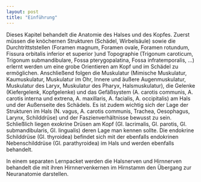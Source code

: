 ```yaml
---
layout: post
title: "Einführung"
---
```

Dieses Kapitel behandelt die Anatomie des Halses und des Kopfes. Zuerst müssen die knöchernen Strukturen (Schädel, Wirbelsäule) sowie die Durchtrittststellen (Foramen magnum, Foramen ovale, Foramen rotundum, Fissura orbitalis inferior et superior )und Topographie (Trigonum caroticum, Trigonum submandibulare, Fossa pterygopalatina, Fossa infratemporalis, ...) erlernt werden um eine grobe Orientieren am Kopf und im Schädel zu ermöglichen. Anschließend folgen die Muskulatur (Mimische Muskulatur, Kaumuskulatur, Muskulatur im Ohr, Innere und äußere Augenmuskulatur, Muskulatur des Laryx, Muskulatur des Pharyx, Halsmuskulatur), die Gelenke (Kiefergelenk, Kopfgelenke) und das Gefäßsystem (A. carotis communis, A. carotis interna und extrena, A. maxillaris, A. facialis, A. occipitalis) am Hals und der Außenseite des Schädels. Es ist zudem wichtig sich der Lage der Strukturen im Hals (N. vagus, A. carotis communis, Trachea, Oesophagus, Larynx, Schilddrüse) und der Faszienverhältnisse bewusst zu sein. Schließlich liegen exokrine Drüsen am Kopf (Gl. lacrimalis, Gl. parotis, Gl. submandibularis, Gl. lingualis) deren Lage man kennen sollte. Die endokrine Schilddrüse (Gl. thyroidea) befindet sich mit der ebenfalls endokrinen Nebenschilddrüse (Gl. parathyroidea) im Hals und werden ebenfalls behandelt.

In einem separaten Lernpacket werden die Halsnerven und Hirnnerven behandelt die mit ihren Hirnnervenkernen im Hirnstamm den Übergang zur Neuranatomie darstellen.
